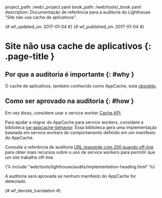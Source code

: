 project_path: /web/_project.yaml
book_path: /web/tools/_book.yaml
description: Documentação de referência para a auditoria do Lighthouse "Site não usa cache de aplicativos".

{# wf_updated_on: 2017-01-04 #}
{# wf_published_on: 2017-01-04 #}

# Site não usa cache de aplicativos  {: .page-title }

## Por que a auditoria é importante {: #why }

O cache de aplicativos, também conhecido como AppCache, está [obsoleto][deprecated].

[deprecated]: https://html.spec.whatwg.org/multipage/browsers.html#offline

## Como ser aprovado na auditoria {: #how }

Em vez disso, considere usar o service worker [Cache API][API].

Para ajudar a migrar do AppCache para service workers, considere a
biblioteca [sw-appcache-behavior][sw-appcache-behavior]. Essa biblioteca gera uma
implementação baseada em service workers do comportamento definido em um manifesto do
AppCache.

Consulte a referência de auditoria [URL responde com 200 quando off-line](http-200-when-offline)
para obter mais recursos sobre o uso de service workers para permitir que um site trabalhe
off-line.

[API]: https://developer.mozilla.org/en-US/docs/Web/API/Cache

[sw-appcache-behavior]: https://github.com/GoogleChrome/sw-helpers/blob/master/packages/sw-appcache-behavior

{% include "web/tools/lighthouse/audits/implementation-heading.html" %}

A auditoria será aprovada se nenhum manifesto do AppCache for detectado.


{# wf_devsite_translation #}
